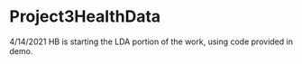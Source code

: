 # Project3HealthData

4/14/2021
HB is starting the LDA portion of the work, using code provided in demo. 
